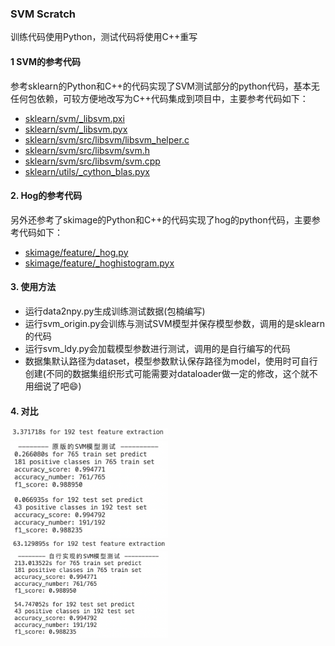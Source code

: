 ### SVM Scratch

训练代码使用Python，测试代码将使用C++重写

#### 1 SVM的参考代码
参考sklearn的Python和C++的代码实现了SVM测试部分的python代码，基本无任何包依赖，可较方便地改写为C++代码集成到项目中，主要参考代码如下：
+ [sklearn/svm/_libsvm.pxi](https://github.com/scikit-learn/scikit-learn/blob/main/sklearn/svm/_libsvm.pxi#L9)
+ [sklearn/svm/_libsvm.pyx](https://github.com/scikit-learn/scikit-learn/blob/main/sklearn/svm/_libsvm.pyx#L283)
+ [sklearn/svm/src/libsvm/libsvm_helper.c](https://github.com/scikit-learn/scikit-learn/blob/main/sklearn/svm/src/libsvm/libsvm_helper.c#L114)
+ [sklearn/svm/src/libsvm/svm.h](https://github.com/scikit-learn/scikit-learn/blob/main/sklearn/svm/src/libsvm/svm.h#L46)
+ [sklearn/svm/src/libsvm/svm.cpp](https://github.com/scikit-learn/scikit-learn/blob/main/sklearn/svm/src/libsvm/svm.cpp#L2818)
+ [sklearn/utils/_cython_blas.pyx](https://github.com/scikit-learn/scikit-learn/blob/main/sklearn/utils/_cython_blas.pyx#L20)

#### 2. Hog的参考代码

另外还参考了skimage的Python和C++的代码实现了hog的python代码，主要参考代码如下：
+ [skimage/feature/_hog.py](https://github.com/scikit-image/scikit-image/blob/main/skimage/feature/_hog.py#L50)
+ [skimage/feature/_hoghistogram.pyx](https://github.com/scikit-image/scikit-image/blob/main/skimage/feature/_hoghistogram.pyx#L80)

#### 3. 使用方法

+ 运行data2npy.py生成训练测试数据(包楠编写)
+ 运行svm_origin.py会训练与测试SVM模型并保存模型参数，调用的是sklearn的代码
+ 运行svm_ldy.py会加载模型参数进行测试，调用的是自行编写的代码
+ 数据集默认路径为dataset，模型参数默认保存路径为model，使用时可自行创建(不同的数据集组织形式可能需要对dataloader做一定的修改，这个就不用细说了吧:smile:)

#### 4. 对比

<img width="50%" src="image/origin1.png">
<img width="50%" src="image/origin2.png">
<img width="50%" src="image/ldy1.png">
<img width="50%" src="image/ldy2.png">